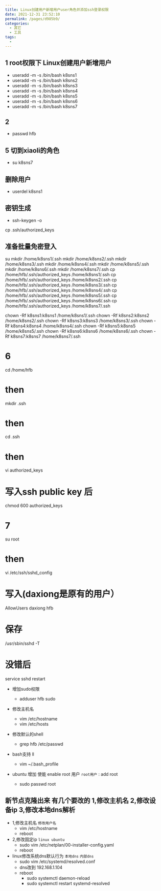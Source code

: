```yaml
---
title: Linux创建用户新增用户user角色并添加ssh登录权限
date: 2021-12-31 23:52:10
permalink: /pages/d985b9/
categories:
  - 其它
  - 工具
tags:
  - 
---
```


## 1 root权限下 Linux创建用户新增用户
  * useradd -m -s /bin/bash k8sns1
  * useradd -m -s /bin/bash k8sns2
  * useradd -m -s /bin/bash k8sns3
  * useradd -m -s /bin/bash k8sns4
  * useradd -m -s /bin/bash k8sns5
  * useradd -m -s /bin/bash k8sns6
  * useradd -m -s /bin/bash k8sns7
## 2
  * passwd hfb
 
## 5 切到xiaoli的角色
  * su k8sns7

## 删除用户
  * userdel k8sns1

## 密钥生成
  * ssh-keygen -o



 cp .ssh/authorized_keys




## 准备批量免密登入
su
mkdir /home/k8sns1/.ssh
mkdir /home/k8sns2/.ssh
mkdir /home/k8sns3/.ssh
mkdir /home/k8sns4/.ssh
mkdir /home/k8sns5/.ssh
mkdir /home/k8sns6/.ssh
mkdir /home/k8sns7/.ssh
cp /home/hfb/.ssh/authorized_keys /home/k8sns1/.ssh
cp /home/hfb/.ssh/authorized_keys /home/k8sns2/.ssh
cp /home/hfb/.ssh/authorized_keys /home/k8sns3/.ssh
cp /home/hfb/.ssh/authorized_keys /home/k8sns4/.ssh
cp /home/hfb/.ssh/authorized_keys /home/k8sns5/.ssh
cp /home/hfb/.ssh/authorized_keys /home/k8sns6/.ssh
cp /home/hfb/.ssh/authorized_keys /home/k8sns7/.ssh

chown -Rf k8sns1:k8sns1 /home/k8sns1/.ssh
chown -Rf k8sns2:k8sns2 /home/k8sns2/.ssh
chown -Rf k8sns3:k8sns3 /home/k8sns3/.ssh
chown -Rf k8sns4:k8sns4 /home/k8sns4/.ssh
chown -Rf k8sns5:k8sns5 /home/k8sns5/.ssh
chown -Rf k8sns6:k8sns6 /home/k8sns6/.ssh
chown -Rf k8sns7:k8sns7 /home/k8sns7/.ssh




# 6
cd /home/hfb
# then 
mkdir .ssh
# then 
cd .ssh
# then 
vi authorized_keys
# 写入ssh public key 后
chmod 600 authorized_keys
 
# 7
su root
# then 
vi /etc/ssh/sshd_config
 
# 写入(daxiong是原有的用户）
 
AllowUsers daxiong hfb
 
# 保存
/usr/sbin/sshd -T
# 没错后
service sshd restart


* 增加sudo权限
    * adduser hfb sudo
* 修改主机名
    * vim /etc/hostname
    * vim /etc/hosts
* 修改默认的shell
    * grep hfb /etc/passwd
* bash支持 ll
    * vim ~/.bash_profile

* ubuntu 增加 使能 enable root 用户 `root用户` : add root 
  * sudo passwd root


## 新节点克隆出来  有几个要改的 1,修改主机名  2,修改设备ip 3,修改本地dns解析
  * 1,修改主机名   `修改用户名`
    * vim /etc/hostname
    * reboot
  * 2,修改固定ip  `linux ubuntu`
    * sudo vim /etc/netplan/00-installer-config.yaml
    * reboot
  * linux修改系统dns默认行为 `本地dns` `内部dns`
    * sudo vim /etc/systemd/resolved.conf 
    * dns改到 192.168.1.104
    * reboot
      * sudo systemctl daemon-reload
      * sudo systemctl restart systemd-resolved



